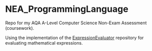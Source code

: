 # NEA_ProgrammingLanguage
Repo for my AQA A-Level Computer Science Non-Exam Assessment (coursework).

Using the implementation of the [ExpressionEvaluator](https://github.com/TorinFelton/ExpressionEvaluator) repository for evaluating mathematical expressions.

